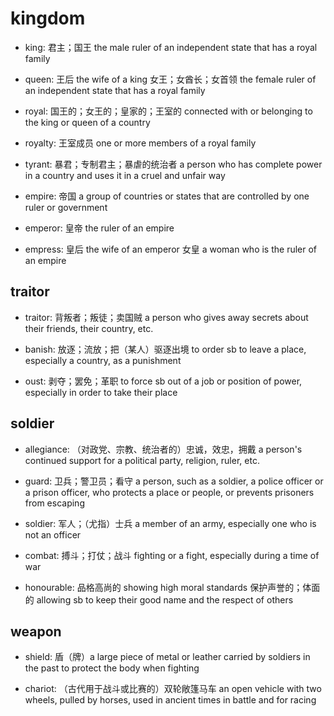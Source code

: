 # kingdom

- king: 君主；国王 the male ruler of an independent state that has a royal family
- queen: 王后 the wife of a king 女王；女酋长；女首领 the female ruler of an independent state that has a royal family
- royal: 国王的；女王的；皇家的；王室的 connected with or belonging to the king or queen of a country
- royalty: 王室成员 one or more members of a royal family

- tyrant: 暴君；专制君主；暴虐的统治者 a person who has complete power in a country and uses it in a cruel and unfair way

- empire: 帝国 a group of countries or states that are controlled by one ruler or government
- emperor: 皇帝 the ruler of an empire
- empress: 皇后 the wife of an emperor 女皇 a woman who is the ruler of an empire

## traitor

- traitor: 背叛者；叛徒；卖国贼 a person who gives away secrets about their friends, their country, etc.

- banish: 放逐；流放；把（某人）驱逐出境 to order sb to leave a place, especially a country, as a punishment
- oust: 剥夺；罢免；革职 to force sb out of a job or position of power, especially in order to take their place

## soldier

- allegiance: （对政党、宗教、统治者的）忠诚，效忠，拥戴 a person's continued support for a political party, religion, ruler, etc.

- guard: 卫兵；警卫员；看守 a person, such as a soldier, a police officer or a prison officer, who protects a place or people, or prevents prisoners from escaping
- soldier: 军人；（尤指）士兵 a member of an army, especially one who is not an officer

- combat: 搏斗；打仗；战斗 fighting or a fight, especially during a time of war
- honourable: 品格高尚的 showing high moral standards 保护声誉的；体面的 allowing sb to keep their good name and the respect of others



## weapon

- shield: 盾（牌）a large piece of metal or leather carried by soldiers in the past to protect the body when fighting

- chariot: （古代用于战斗或比赛的）双轮敞篷马车 an open vehicle with two wheels, pulled by horses, used in ancient times in battle and for racing
